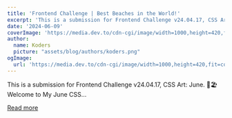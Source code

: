 ```yaml
---
title: 'Frontend Challenge | Best Beaches in the World!'
excerpt: 'This is a submission for Frontend Challenge v24.04.17, CSS Art: June.  🌴🏖️ Welcome to My June CSS...'
date: '2024-06-09'
coverImage: 'https://media.dev.to/cdn-cgi/image/width=1000,height=420,fit=cover,gravity=auto,format=auto/https%3A%2F%2Fdev-to-uploads.s3.amazonaws.com%2Fuploads%2Farticles%2Fin6aqx31tjua1javqlxr.png'
author:
  name: Koders
  picture: "assets/blog/authors/koders.png"
ogImage:
  url: 'https://media.dev.to/cdn-cgi/image/width=1000,height=420,fit=cover,gravity=auto,format=auto/https%3A%2F%2Fdev-to-uploads.s3.amazonaws.com%2Fuploads%2Farticles%2Fin6aqx31tjua1javqlxr.png'
---
```


This is a submission for Frontend Challenge v24.04.17, CSS Art: June.  🌴🏖️ Welcome to My June CSS...

[Read more](https://dev.to/hikolakita/frontend-challenge-best-beaches-in-the-world-ddg)
